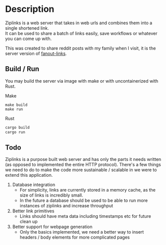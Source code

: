 # Description
Ziplinks is a web server that takes in web urls and combines them into a single shortened link.  
It can be used to share a batch of links easily, save workflows or whatever you can come up with.  
  
This was created to share reddit posts with my family when I visit, it is the server version of [fanout-links](https://github.com/AdosH1/fanout-links).

## Build / Run
You may build the server via image with make or with uncontainerized with Rust.  

Make
```
make build
make run
```

Rust
```rust
cargo build
cargo run
```

## Todo
Ziplinks is a purpose built web server and has only the parts it needs written (as opposed to implemented the entire HTTP protocol).
There's a few things we need to do to make the code more sustainable / scalable in we were to extend this application.  

1. Database integration
    - For simplicity, links are currently stored in a memory cache, as the size of links is incredibly small.
    - In the future a database should be used to be able to run more instances of ziplinks and increase throughput
2. Better link primitives
    - Links should have meta data including timestamps etc for future clean up
3. Better support for webpage generation
    - Only the basics implemented, we need a better way to insert headers / body elements for more complicated pages